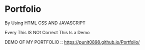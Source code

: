 # Portfolio

By Using HTML CSS AND JAVASCRIPT

Every This IS NOt Correct This Is a Demo 


DEMO OF MY PORTFOLIO :: https://punit0898.github.io/Portfolio/
